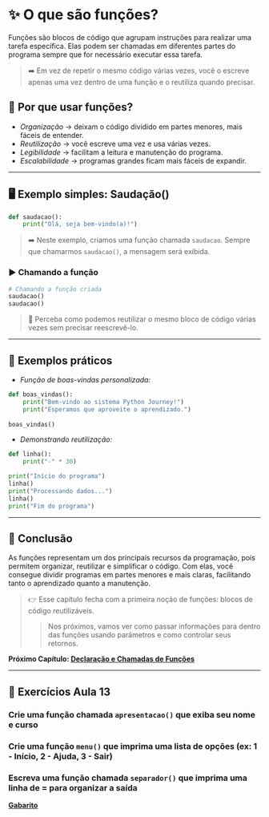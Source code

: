 # ✨ O que são funções?

Funções são blocos de código que agrupam instruções para realizar uma tarefa específica. Elas podem ser chamadas em diferentes partes do programa sempre que for necessário executar essa tarefa.

> ➡️ Em vez de repetir o mesmo código várias vezes, você o escreve apenas uma vez dentro de uma função e o reutiliza quando precisar.

## 🔎 Por que usar funções?

- *Organização* → deixam o código dividido em partes menores, mais fáceis de entender.
- *Reutilização* → você escreve uma vez e usa várias vezes.
- *Legibilidade* → facilitam a leitura e manutenção do programa.
- *Escalabilidade* → programas grandes ficam mais fáceis de expandir.

---

## 🖥️ Exemplo simples: Saudação()

```python
def saudacao():
    print("Olá, seja bem-vindo(a)!")
```

> ➡️ Neste exemplo, criamos uma função chamada ``saudacao``. Sempre que chamarmos ``saudacao()``, a mensagem será exibida.

### ▶️ Chamando a função

```python
# Chamando a função criada
saudacao()
saudacao()
```

> 🔑 Perceba como podemos reutilizar o mesmo bloco de código várias vezes sem precisar reescrevê-lo.

---

## 🚀 Exemplos práticos

- *Função de boas-vindas personalizada:*

```python
def boas_vindas():
    print("Bem-vindo ao sistema Python Journey!")
    print("Esperamos que aproveite o aprendizado.")
    
boas_vindas()
```

- *Demonstrando reutilização:*

```python
def linha():
    print("-" * 30)

print("Início do programa")
linha()
print("Processando dados...")
linha()
print("Fim do programa")
```

---

## 📌 Conclusão

As funções representam um dos principais recursos da programação, pois permitem organizar, reutilizar e simplificar o código.
Com elas, você consegue dividir programas em partes menores e mais claras, facilitando tanto o aprendizado quanto a manutenção.

> 👉 Esse capítulo fecha com a primeira noção de funções: blocos de código reutilizáveis.
> > Nos próximos, vamos ver como passar informações para dentro das funções usando parâmetros e como controlar seus retornos.

**Próximo Capítulo: [Declaração e Chamadas de Funções](../aula_14/14_declaracao_de_funcoes.md)**

---

## 📝 Exercícios Aula 13

### Crie uma função chamada ``apresentacao()`` que exiba seu nome e curso

### Crie uma função ``menu()`` que imprima uma lista de opções (ex: 1 - Início, 2 - Ajuda, 3 - Sair)

### Escreva uma função chamada ``separador()`` que imprima uma linha de = para organizar a saída

**[Gabarito](exercicios/README.md)**
